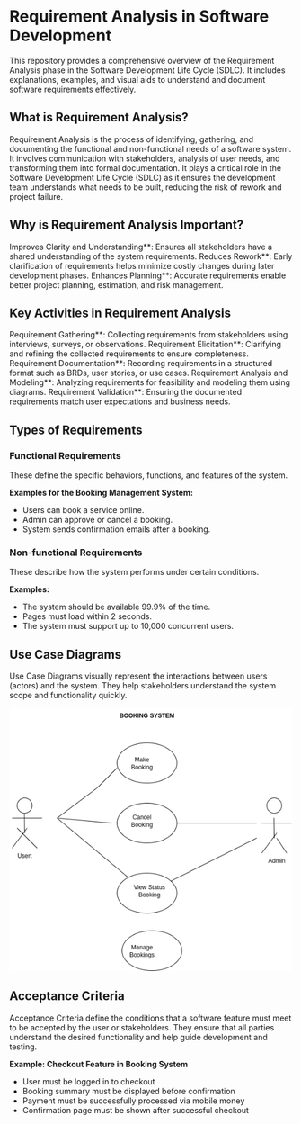 # Requirement Analysis in Software Development
This repository provides a comprehensive overview of the Requirement Analysis phase in the Software Development Life Cycle (SDLC). It includes explanations, examples, and visual aids to understand and document software requirements effectively.
## What is Requirement Analysis?
Requirement Analysis is the process of identifying, gathering, and documenting the functional and non-functional needs of a software system. It involves communication with stakeholders, analysis of user needs, and transforming them into formal documentation.
It plays a critical role in the Software Development Life Cycle (SDLC) as it ensures the development team understands what needs to be built, reducing the risk of rework and project failure.
## Why is Requirement Analysis Important?
Improves Clarity and Understanding**: Ensures all stakeholders have a shared understanding of the system requirements.
Reduces Rework**: Early clarification of requirements helps minimize costly changes during later development phases.
Enhances Planning**: Accurate requirements enable better project planning, estimation, and risk management.
## Key Activities in Requirement Analysis
Requirement Gathering**: Collecting requirements from stakeholders using interviews, surveys, or observations.
  Requirement Elicitation**: Clarifying and refining the collected requirements to ensure completeness.
  Requirement Documentation**: Recording requirements in a structured format such as BRDs, user stories, or use cases.
  Requirement Analysis and Modeling**: Analyzing requirements for feasibility and modeling them using diagrams.
  Requirement Validation**: Ensuring the documented requirements match user expectations and business needs.
## Types of Requirements

### Functional Requirements
These define the specific behaviors, functions, and features of the system.

**Examples for the Booking Management System:**
- Users can book a service online.
- Admin can approve or cancel a booking.
- System sends confirmation emails after a booking.

### Non-functional Requirements
These describe how the system performs under certain conditions.

**Examples:**
- The system should be available 99.9% of the time.
- Pages must load within 2 seconds.
- The system must support up to 10,000 concurrent users.
## Use Case Diagrams

Use Case Diagrams visually represent the interactions between users (actors) and the system. They help stakeholders understand the system scope and functionality quickly.

![Booking System Use Case Diagram](./alx-booking-uc.png)
## Acceptance Criteria

Acceptance Criteria define the conditions that a software feature must meet to be accepted by the user or stakeholders. They ensure that all parties understand the desired functionality and help guide development and testing.

**Example: Checkout Feature in Booking System**

- User must be logged in to checkout
- Booking summary must be displayed before confirmation
- Payment must be successfully processed via mobile money
- Confirmation page must be shown after successful checkout

